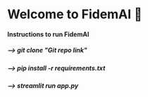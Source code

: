 <h1> Welcome to FidemAI 🙏</h1>

<h4> Instructions to run FidemAI </h4>
<h5> --> git clone "Git repo link" </h5>
<h5> --> pip install -r requirements.txt </h5>
<h5> --> streamlit run app.py </h5>
